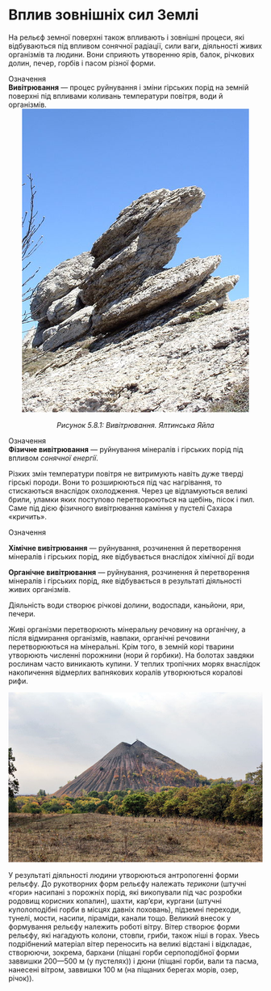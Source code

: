 Вплив зовнішніх сил Землі
=========================

На рельєф земної поверхні також впливають і зовнішні процеси, які
відбуваються під впливом сонячної радіації, сили ваги, діяльності живих
організмів та людини. Вони сприяють утворенню ярів, балок, річкових
долин, печер, горбів і пасом різної форми.

<div class="eoz-wrap">
<span class="eoz">Означення</span>
<div class="eoz-text">
<b>Вивiтрювання</b> — процес руйнування i змiни гiрських порiд на земнiй поверхнi пiд впливами коливань температури повiтря, води й органiзмiв.
</div>
</div>

<div align="center">
<img src="10.png"/>
<p><i>Рисунок 5.8.1:  Вивiтрювання. Ялтинська Яйла</i></p>
</div>


<div class="eoz-wrap">
<span class="eoz">Означення</span>
<div class="eoz-text">
<b>Фiзичне вивiтрювання</b> — руйнування мiнералiв i гiрських порiд пiд впливом <i>сонячної енергiї</i>.
</div>
</div>

Різких змін температури повітря не витримують навіть дуже тверді гірські
породи. Вони то розширюються під час нагрівання, то стискаються
внаслідок охолодження. Через це відламуються великі брили, уламки яких поступово
перетворюються на щебінь, пісок і пил. Саме під дією фізичного
вивітрювання каміння у пустелі Сахара «кричить».

<div class="eoz-wrap">
<span class="eoz">Означення</span>
<div class="eoz-text">
<p><b>Хiмiчне вивiтрювання</b> — руйнування, розчинення й перетворення мiнералiв i гiрських порiд, яке вiдбувається внаслiдок хiмiчної дiї води</p>
<b>Органiчне вивiтрювання</b> — руйнування, розчинення й перетворення мiнералiв i гiрських порiд, яке вiдбувається в результатi дiяльностi живих органiзмiв.
</div>
</div>

Діяльність води створює річкові долини, водоспади, каньйони, яри,
печери.

Живі організми перетворюють мінеральну речовину на органічну, а після
відмирання організмів, навпаки, органічні речовини перетворюються на
мінеральні. Крім того, в земній корі тварини утворюють численні
порожнини (нори й горбики). На болотах завдяки рослинам часто виникають
купини. У теплих тропічних морях внаслідок накопичення відмерлих
вапнякових коралів утворюються коралові рифи.

<div align="center">
<img src="11.png"/>
</div>

У результаті діяльності людини утворюються <span class="p1">антропогенні форми рельєфу</span>. До рукотворних форм рельєфу належать *терикони* (штучні «гори» насипані з порожніх порід, які викопували під час розробки
родовищ корисних копалин), шахти, кар’єри, кургани (штучні куполоподібні
горби в місцях давніх поховань), підземні переходи, тунелі, мости,
насипи, піраміди, канали тощо. Великий внесок у формування рельєфу
належить <span class="p1">роботі вітру</span>. Вітер створює форми рельєфу, які нагадують
колони, стовпи, гриби, також ніші в горах. Увесь подрібнений матеріал
вітер переносить на великі відстані і відкладає, створюючи, зокрема,
<span class="p1">бархани</span> (піщані горби серпоподібної форми заввишки 200—500 м (у
пустелях)) і <span class="p1">дюни</span> (піщані горби, вали та пасма, нанесені вітром,
заввишки 100 м (на піщаних берегах морів, озер, річок)).
